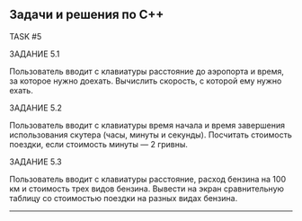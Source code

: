 Задачи и решения по C++
-------------------------------------------------------------------------------------------------------------------------------------------------------------------------------------------------
TASK #5

ЗАДАНИЕ 5.1 

Пользователь вводит с клавиатуры расстояние до аэропорта и время, за которое нужно доехать. Вычислить скорость, с которой ему нужно ехать.

ЗАДАНИЕ 5.2

Пользователь вводит с клавиатуры время начала и время завершения использования скутера (часы, минуты и секунды). Посчитать стоимость поездки, если стоимость минуты — 2 гривны.

ЗАДАНИЕ 5.3

Пользователь вводит с клавиатуры расстояние, расход бензина на 100 км и стоимость трех видов бензина. Вывести на экран сравнительную таблицу со стоимостью поездки на разных видах бензина.

-------------------------------------------------------------------------------------------------------------------------------------------------------------------------------------------------
